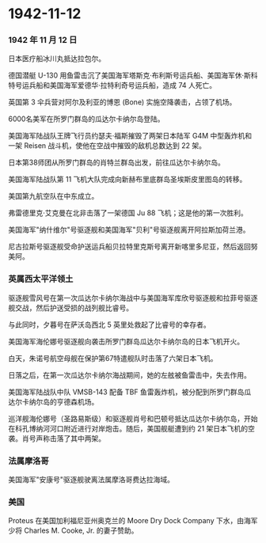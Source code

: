 # 1942-11-12

### 1942 年 11 月 12 日

日本医疗船冰川丸抵达拉包尔。

德国潜艇 U-130
用鱼雷击沉了美国海军塔斯克·布利斯号运兵船、美国海军休·斯科特号运兵船和美国海军爱德华·拉特利奇号运兵船，造成
74 人死亡。

英国第 3 伞兵营对阿尔及利亚的博恩 (Bone) 实施空降袭击，占领了机场。

6000名美军在所罗门群岛的瓜达尔卡纳尔岛登陆。

美国海军陆战队王牌飞行员约瑟夫·福斯摧毁了两架日本陆军 G4M
中型轰炸机和一架 Reisen 战斗机，使他在空战中摧毁的敌机总数达到 22 架。

日本第38师团从所罗门群岛的肖特兰群岛出发，前往瓜达尔卡纳尔岛。

美国海军陆战队第 11 飞机大队完成向新赫布里底群岛圣埃斯皮里图岛的转移。

美国第九航空队在中东成立。

弗雷德里克·艾克曼在北非击落了一架德国 Ju 88 飞机；这是他的第一次胜利。

美国海军"纳什维尔"号驱逐舰和美国海军"贝利"号驱逐舰离开阿拉斯加荷兰港。

尼古拉斯号驱逐舰受命护送运兵船贝拉特里克斯号离开新喀里多尼亚，然后返回努美阿。

### 英属西太平洋领土

驱逐舰雪风号在第一次瓜达尔卡纳尔海战中与美国海军库欣号驱逐舰和拉菲号驱逐舰交战，然后护送受损的战列舰比睿号。

与此同时，夕暮号在萨沃岛西北 5 英里处救起了比睿号的幸存者。

美国海军海伦娜号驱逐舰向袭击所罗门群岛瓜达尔卡纳尔岛的日本飞机开火。

白天，朱诺号航空母舰在保护第67特遣舰队时击落了六架日本飞机。

日落之后，在第一次瓜达尔卡纳尔海战期间，她的左舷被鱼雷击中，失去作用。

美国海军陆战队中队 VMSB-143 配备 TBF
鱼雷轰炸机，被分配到所罗门群岛瓜达尔卡纳尔岛的亨德森机场。

巡洋舰海伦娜号（圣路易斯级）和驱逐舰肖号和巴顿号抵达瓜达尔卡纳尔岛，开始在科孔博纳河河口附近进行对岸炮击。随后，美国舰艇遭到约
21 架日本飞机的空袭。肖号声称击落了其中两架。

### 法属摩洛哥

美国海军"安康号"驱逐舰驶离法属摩洛哥费达拉海域。

### 美国

Proteus 在美国加利福尼亚州奥克兰的 Moore Dry Dock Company
下水，由海军少将 Charles M. Cooke, Jr. 的妻子赞助。